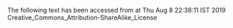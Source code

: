 The following text has been accessed from at Thu Aug 8 22:38:11 IST 2019
Creative_Commons_Attribution-ShareAlike_License
